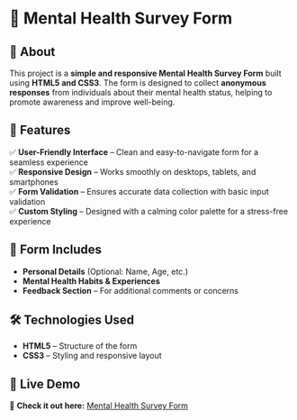 # 🧠 Mental Health Survey Form

## 🌿 About  
This project is a **simple and responsive Mental Health Survey Form** built using **HTML5 and CSS3**. The form is designed to collect **anonymous responses** from individuals about their mental health status, helping to promote awareness and improve well-being.

## 🌟 Features  
✅ **User-Friendly Interface** – Clean and easy-to-navigate form for a seamless experience  
✅ **Responsive Design** – Works smoothly on desktops, tablets, and smartphones  
✅ **Form Validation** – Ensures accurate data collection with basic input validation  
✅ **Custom Styling** – Designed with a calming color palette for a stress-free experience  

## 📝 Form Includes  
- **Personal Details** (Optional: Name, Age, etc.)  
- **Mental Health Habits & Experiences**  
- **Feedback Section** – For additional comments or concerns  

## 🛠️ Technologies Used  
- **HTML5** – Structure of the form  
- **CSS3** – Styling and responsive layout  

## 🚀 Live Demo  
🔗 **Check it out here:** [Mental Health Survey Form](https://your-deployed-url.com)  
